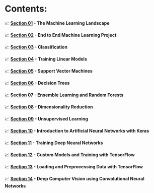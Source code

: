 # **Contents:**

:chart_with_upwards_trend: **[Section 01](https://github.com/mateuszk098/data_science/tree/master/hands_on_machine_learning/section01) - The Machine Learning Landscape**

:chart_with_upwards_trend: **[Section 02](https://github.com/mateuszk098/data_science/tree/master/hands_on_machine_learning/section02) - End to End Machine Learning Project**

:chart_with_upwards_trend: **[Section 03](https://github.com/mateuszk098/data_science/tree/master/hands_on_machine_learning/section03) - Classification**

:chart_with_upwards_trend: **[Section 04](https://github.com/mateuszk098/data_science/tree/master/hands_on_machine_learning/section04) - Training Linear Models**

:chart_with_upwards_trend: **[Section 05](https://github.com/mateuszk098/data_science/tree/master/hands_on_machine_learning/section05) - Support Vector Machines**

:chart_with_upwards_trend: **[Section 06](https://github.com/mateuszk098/data_science/tree/master/hands_on_machine_learning/section06) - Decision Trees**

:chart_with_upwards_trend: **[Section 07](https://github.com/mateuszk098/data_science/tree/master/hands_on_machine_learning/section07) - Ensemble Learning and Random Forests**

:chart_with_upwards_trend: **[Section 08](https://github.com/mateuszk098/data_science/tree/master/hands_on_machine_learning/section08) - Dimensionality Reduction**

:chart_with_upwards_trend: **[Section 09](https://github.com/mateuszk098/data_science/tree/master/hands_on_machine_learning/section09) - Unsupervised Learning**

:chart_with_upwards_trend: **[Section 10](https://github.com/mateuszk098/data_science/tree/master/hands_on_machine_learning/section10) - Introduction to Artificial Neural Networks with Keras**

:chart_with_upwards_trend: **[Section 11](https://github.com/mateuszk098/data_science/tree/master/hands_on_machine_learning/section11) - Training Deep Neural Networks**

:chart_with_upwards_trend: **[Section 12](https://github.com/mateuszk098/data_science/tree/master/hands_on_machine_learning/section12) - Custom Models and Training with TensorFlow**

:chart_with_upwards_trend: **[Section 13](https://github.com/mateuszk098/data_science/tree/master/hands_on_machine_learning/section13) - Loading and Preprocessing Data with TensorFlow**

:chart_with_upwards_trend: **[Section 14](https://github.com/mateuszk098/data_science/tree/master/hands_on_machine_learning/section14) - Deep Computer Vision using Convolutional Neural Networks**

